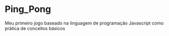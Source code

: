 # Ping_Pong
 Meu primeiro jogo baseado na linguagem de programação Javascript como prática de conceitos básicos
